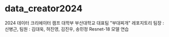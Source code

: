 # data_creator2024
2024 데이터 크리에이터 캠프 대학부 부산대학교 대표팀 "부대찌개" 레포지토리
팀장 : 신병근, 팀원 : 김대욱, 허진영, 김진우, 송민정
Resnet-18 모델 연습
